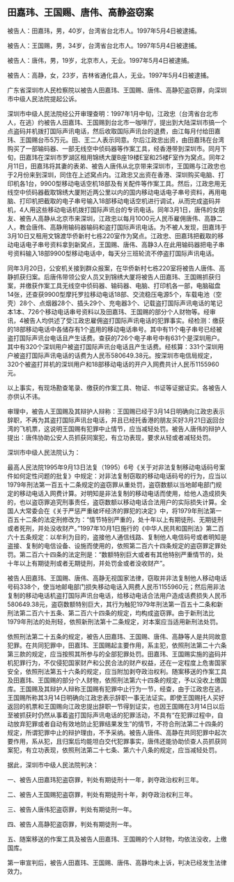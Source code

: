 ## 田嘉玮、王国赐、唐伟、高静盗窃案

被告人：田嘉玮，男，40岁，台湾省台北市人。1997年5月4日被逮捕。

被告人：王国赐，男，34岁，台湾省台北市人。1997年5月4日被逮捕。

被告人：唐伟，男，19岁，北京市人，无业。1997年5月4日被逮捕。

被告人：高静，女，23岁，吉林省通化县人，无业。1997年5月4日被逮捕。

广东省深圳市人民检察院以被告人田嘉玮、王国赐、唐伟、高静犯盗窃罪，向深圳市中级人民法院提起公诉。

深圳市中级人民法院经公开审理查明：1997年1月中旬，江政忠（台湾省台北市人，在逃）约被告人田嘉玮、王国赐到台北市一咖啡厅，提出到大陆深圳市搞一个点盗码并机拨打国际声讯电话，然后收取国际声讯台的退费，由江每月付给田嘉玮、王国赐台币5万元。田、王二人表示同意。尔后江政忠出资，由田嘉玮在台湾购买了一部输码器、一部无线空中侦码器等作案工具，经香港带到深圳市。同月下旬，田嘉玮在深圳市罗湖区租用锦绣大厦B座19楼E室和25楼F室作为窝点。同年2月11日，田嘉玮将其妻的表弟、被告人唐伟从北京带来深圳市，王国赐与江政忠也于2月份来到深圳，同住在上述窝点内。江政忠又出资在香港、深圳购买电脑、打印机各1台，9900型移动电话空机18部及有关配件等作案工具。然后，江政忠用无线空中侦码器截取锦绣大厦附近两公里以内的国内移动电话电子串号资料，再用电脑、打印机把截取的电子串号输入18部移动电话空机进行调试，从而完成盗码并机，4人用这些移动电话机拨打国际声讯台的专讯电话。同年3月1日，唐伟的女朋友、被告人高静从北京市来深圳，江政忠以每月1000元人民币雇佣唐伟、高静二人，教会唐伟、高静用输码器输码和盗打国际声讯电话。为不被人发现，田嘉玮于3月10日又租用文锦渡华侨新村七栋220室作为窝点。江政忠、田嘉玮把截取的移动电话电子串号资料拿到新窝点，王国赐、唐伟、高静3人在此用输码器把电子串号资料输入18部9900型移动电话中，每天分三班轮流不停盗打国际声讯电话。

同年3月20日，公安机关接到群众报案，在华侨新村七栋220室将被告人唐伟、高静抓获归案。后唐伟带领公安人员又到锦绣大厦将被告人田嘉玮、王国赐抓获归案，并缴获作案工具无线空中侦码器、输码器、电脑、打印机各一部，电脑磁盘14张，还查获9900型摩托罗拉移动电话18部、交流稳压电源5个，车载电池（空壳）28个、点烟器28个、插头29个、充电器3个、记载盗打国际声讯电话的笔记本1本、726个移动电话串号资料以及田嘉玮、王国赐的部分个人财物等。经审讯，4被告人均供述了受江政忠雇佣盗打国际声讯电话的犯罪事实。经检测：缴获的18部移动电话中各储存有1个盗用的移动电话串号。其中有11个电子串号已经被盗打国际声讯台电话且产生话费。查获的726个电子串号中有631个是深圳用户。其中有320个深圳用户被盗打国际声讯台电话且产生话费。经核算：331个深圳用户被盗打国际声讯电话的话费为人民币580649.38元。按深圳市电信局规定，320个被盗打并机的深圳用户和18部移动电话的开户入网费共计人民币1155960元。

以上事实，有现场勘查笔录、缴获的作案工具、物证、书证等证据证实。各被告人亦供认不讳。

审理中，被告人王国赐及其辩护人辩称：王国赐已经于3月14日明确向江政忠表示辞职，不再为其盗打国际声讯台电话，并且已经托香港的朋友买好3月21日返回台湾的飞机票，这说明王国赐有犯罪中止情节，应当减轻处罚。被告人唐伟的辩护人提出：唐伟协助公安人员抓获同案犯，有立功表现，要求从轻或者减轻处罚。

深圳市中级人民法院认为：

最高人民法院1995年9月13日法复（1995）6号《关于对非法复制移动电话码号案件如何定性问题的批复》中规定：对非法复制窃取的移动电话码号的行为，应当以1979年刑法第一百五十二条规定的盗窃罪从重处罚，盗窃数额以当地邮电部门规定的移动电话入网费计算。对明知是非法复制的移动电话而使用，给他人造成损失的，也以盗窃罪追究刑事责任，盗窃数额以移动电话合法用户的实际损失计算。全国人大常委会在《关于严惩严重破坏经济的罪犯的决定》中，将1979年刑法第一百五十二条的法定刑修改为：“情节特别严重的，处十年以上有期徒刑、无期徒刑或者死刑，并处没收财产。”1997年10月1日施行的《中华人民共和国刑法》第二百六十五条规定：以牟利为目的，盗接他人通信线路、复制他人电信码号或者明知是盗接、复制的电信设备、设施而使用的，依照第二百六十四条规定的盗窃罪定罪处罚。第二百六十四条的法定刑是：“数额特别巨大或者有其他特别严重情节的，处十年以上有期徒刑或者无期徒刑，并处罚金或者没收财产”。

被告人田嘉玮、王国赐、唐伟、高静无视国家法律，窃取并非法复制他人移动电话号码338个，使当地邮电部门损失移动电话入网费人民币1155960元；然后用非法复制的移动电话机盗打国际声讯台电话，给移动电话合法用户造成话费损失人民币580649.38元，盗窃数额特别巨大，其行为触犯1979年刑法第一百五十二条和新刑法第二百六十五条、第二百六十四条的规定，均构成盗窃罪。由于新刑法比1979年刑法的处刑轻，依照新刑法第十二条规定，对本案应当适用新刑法处罚。

依照刑法第二十五条的规定，被告人田嘉玮、王国赐、唐伟、高静等人是共同故意犯罪。在共同犯罪中，田嘉玮、王国赐起主要作用，系主犯，依照刑法第二十六条第三款的规定，应当按照其所参与的全部犯罪处罚。田嘉玮、王国赐实施的盗码并机犯罪行为，不仅侵犯国家财产和公民合法的财产权益，还在一定程度上危害国家安全，依照刑法第五十六条的规定，应当附加剥夺政治权利。随案移送的作案工具及田嘉玮、王国赐的部分个人财物，依照刑法第六十四条的规定，予以没收上缴国库。王国赐及其辩护人辩称王国赐有犯罪中止行为一节，经查，由于江政忠在逃，王国赐所称其3月14日明确向江政忠表示辞职一事无法证实。即使王国赐托人买好返回的机票和王国赐向江政忠提出辞职一节得到证实，也因王国赐在3月14日以后至被抓获时仍然从事着盗打国际声讯电话的犯罪活动，不具有“在犯罪过程中，自动放弃犯罪或者自动有效地防止犯罪结果发生”的情节，不符合刑法第二十四条的规定，所谓犯罪中止的辩护理由，不予采纳。被告人唐伟、高静在共同犯罪中起次要作用，系从犯，且归案后均能坦白交代犯罪事实，唐伟还能协助侦查人员抓获同案犯，有立功表现，依照刑法第二十七条、第六十八条的规定，应当减轻处罚。

据此，深圳市中级人民法院判决：

一、被告人田嘉玮犯盗窃罪，判处有期徒刑十一年，剥夺政治权利三年。

二、被告人王国赐犯盗窃罪，判处有期徒刑十年，剥夺政治权利三年。

三、被告人唐伟犯盗窃罪，判处有期徒刑一年。

四、被告人高静犯盗窃罪，判处有期徒刑一年。

五、随案移送的作案工具及被告人田嘉玮、王国赐的个人财物，均依法没收，上缴国库。

第一审宣判后，被告人田嘉玮、王国赐、唐伟、高静均未上诉，判决已经发生法律效力。

